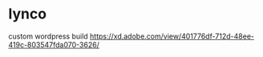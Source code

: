 # lynco

custom wordpress build https://xd.adobe.com/view/401776df-712d-48ee-419c-803547fda070-3626/
